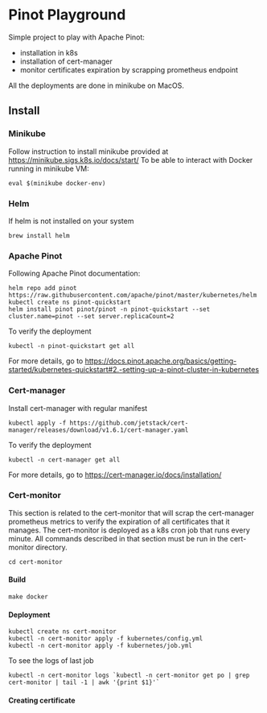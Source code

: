 # Pinot Playground
Simple project to play with Apache Pinot:
 - installation in k8s
 - installation of cert-manager
 - monitor certificates expiration by scrapping prometheus endpoint

All the deployments are done in minikube on MacOS.

## Install

### Minikube
Follow instruction to install minikube provided at https://minikube.sigs.k8s.io/docs/start/
To be able to interact with Docker running in minikube VM:
```shell
eval $(minikube docker-env)
```

### Helm
If helm is not installed on your system
```shell
brew install helm
```

### Apache Pinot
Following Apache Pinot documentation:
```shell
helm repo add pinot https://raw.githubusercontent.com/apache/pinot/master/kubernetes/helm
kubectl create ns pinot-quickstart
helm install pinot pinot/pinot -n pinot-quickstart --set cluster.name=pinot --set server.replicaCount=2
```
To verify the deployment
```shell
kubectl -n pinot-quickstart get all
```

For more details, go to https://docs.pinot.apache.org/basics/getting-started/kubernetes-quickstart#2.-setting-up-a-pinot-cluster-in-kubernetes

### Cert-manager
Install cert-manager with regular manifest
```shell
kubectl apply -f https://github.com/jetstack/cert-manager/releases/download/v1.6.1/cert-manager.yaml
```

To verify the deployment
```shell
kubectl -n cert-manager get all
```

For more details, go to https://cert-manager.io/docs/installation/

### Cert-monitor
This section is related to the cert-monitor that will scrap the cert-manager prometheus metrics to verify the expiration
of all certificates that it manages. The cert-monitor is deployed as a k8s cron job that runs every minute.
All commands described in that section must be run in the cert-monitor directory.
```shell
cd cert-monitor
```

#### Build

```shell
make docker
```

#### Deployment
```shell
kubectl create ns cert-monitor
kubectl -n cert-monitor apply -f kubernetes/config.yml
kubectl -n cert-monitor apply -f kubernetes/job.yml
```
To see the logs of last job
```shell
kubectl -n cert-monitor logs `kubectl -n cert-monitor get po | grep cert-monitor | tail -1 | awk '{print $1}'`
```

#### Creating certificate